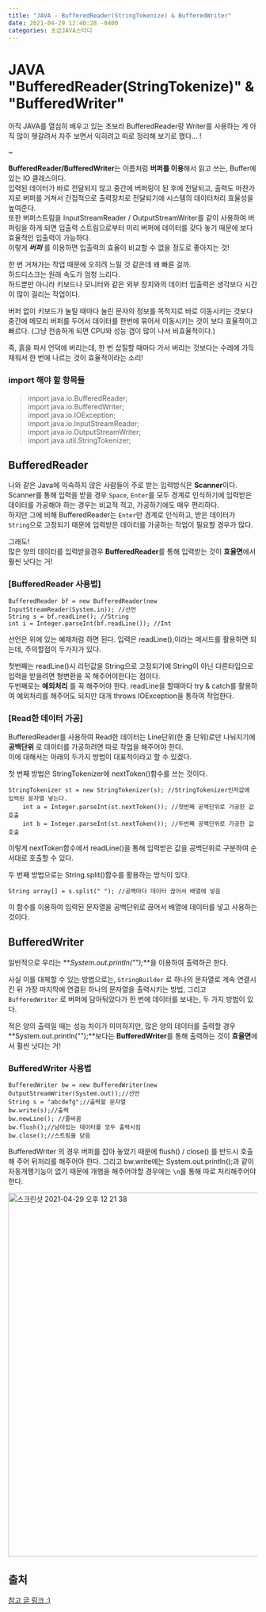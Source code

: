 ```yaml
---
title: "JAVA - BufferedReader(StringTokenize) & BufferedWriter"
date: 2021-04-29 12:40:28 -0400
categories: 초급JAVA스터디
---
```


# JAVA "BufferedReader(StringTokenize)" & "BufferedWriter"

아직 JAVA를 열심히 배우고 있는 초보라 BufferedReader랑 Writer를 사용하는 게 아직 많이 헷갈려서 자주 보면서 익히려고 따로 정리해 보기로 했다... !

~

**BufferedReader/BufferedWriter**는 이름처럼 **버퍼를 이용**해서 읽고 쓰는, Buffer에 있는 IO 클래스이다.      
입력된 데이터가 바로 전달되지 않고 중간에 버퍼링이 된 후에 전달되고, 출력도 마찬가지로 버퍼를 거쳐서 간접적으로 출력장치로 전달되기에 시스템의 데이터처리 효율성을 높여준다.       
또한 버퍼스트림을 InputStreamReader / OutputStreamWriter를 같이 사용하여 버퍼링을 하게 되면 입출력 스트림으로부터 미리 버퍼에 데이터를 갖다 놓기 때문에 보다 효율적인 입출력이 가능하다.       
이렇게 **_버퍼_** 를 이용하면 입출력의 효율이 비교할 수 없을 정도로 좋아지는 것!

한 번 거쳐가는 작업 때문에 오히려 느릴 것 같은데 왜 빠른 걸까.     
하드디스크는 원래 속도가 엄청 느리다.       
하드뿐만 아니라 키보드나 모니터와 같은 외부 장치와의 데이터 입출력은 생각보다 시간이 많이 걸리는 작업이다.        

버퍼 없이 키보드가 눌릴 때마다 눌린 문자의 정보를 목적지로 바로 이동시키는 것보다 중간에 메모리 버퍼를 두어서 데이터를 한번에 묶어서 이동시키는 것이 보다 효율적이고 빠르다. (그냥  전송하게 되면 CPU와 성능 갭이 많이 나서 비효율적이다.)        

즉, 흙을 파서 언덕에 버리는데, 한 번 삽질할 때마다 가서 버리는 것보다는 수레에 가득 채워서 한 번에 나르는 것이 효율적이라는 소리!  

### import 해야 할 항목들
> import java.io.BufferedReader;    
> import java.io.BufferedWriter;     
> import java.io.IOException;    
> import java.io.InputStreamReader;     
> import java.io.OutputStreamWriter;     
> import java.util.StringTokenizer;

## BufferedReader
나와 같은 Java에 익숙하지 않은 사람들이 주로 받는 입력방식은 **Scanner**이다. Scanner를 통해 입력을 받을 경우 `Space`, `Enter`를 모두 경계로 인식하기에 입력받은 데이터를 가공해야 하는 경우는 비교적 적고, 가공하기에도 매우 편리하다.         
하지만 그에 비해 BufferedReader는 `Enter`만 경계로 인식하고, 받은 데이터가 `String`으로 고정되기 때문에 입력받은 데이터를 가공하는 작업이 필요할 경우가 많다.

그래도!        
많은 양의 데이터를 입력받을경우 **BufferedReader**를 통해 입력받는 것이 **효율면**에서 훨씬 낫다는 거! 

### [BufferedReader 사용법]

	BufferedReader bf = new BufferedReader(new InputStreamReader(System.in)); //선언
	String s = bf.readLine(); //String
	int i = Integer.parseInt(bf.readLine()); //Int
	
 선언은 위에 있는 예제처럼 하면 된다. 입력은 readLine();이라는 메서드를 활용하면 되는데, 주의할점이 두가지가 있다.       
   
첫번째는 readLine()시 리턴값을 String으로 고정되기에 String이 아닌 다른타입으로 입력을 받을려면 형변환을 꼭 해주어야한다는 점이다.          
두번째로는 **예외처리** 를 꼭 해주어야 한다. readLine을 할때마다 try & catch를 활용하여 예외처리를 해주어도 되지만 대개 throws IOException을 통하여 작업한다.

### [Read한 데이터 가공]
	
 BufferedReader를 사용하여 Read한 데이터는 Line단위(한 줄 단위)로만 나눠지기에 **공백단위** 로 데이터를 가공하려면 따로 작업을 해주어야 한다.       
이에 대해서는 아래의 두가지 방법이 대표적이라고 할 수 있겠다.  
       
첫 번째 방법은 StringTokenizer에 nextToken()함수를 쓰는 것이다.      

	StringTokenizer st = new StringTokenizer(s); //StringTokenizer인자값에 입력된 문자열 넣는다.
		int a = Integer.parseInt(st.nextToken()); //첫번째 공백단위로 가공한 값 호출
		int b = Integer.parseInt(st.nextToken()); //두번째 공백단위로 가공한 값 호출

이렇게 nextToken함수에서 readLine()을 통해 입력받은 값을 공백단위로 구분하여 순서대로 호출할 수 있다.        

두 번째 방법으로는 String.split()함수를 활용하는 방식이 있다. 

	String array[] = s.split(" "); //공백마다 데이터 끊어서 배열에 넣음
	
이 함수를 이용하여 입력된 문자열을 공백단위로 끊어서 배열에 데이터를 넣고 사용하는 것이다.

## BufferedWriter
일반적으로 우리는 **_System.out.println("");_**을 이용하여 출력하곤 한다.     

사실 이를 대체할 수 있는 방법으로는, `StringBuilder` 로 하나의 문자열로 계속 연결시킨 뒤 가장 마지막에 연결된 하나의 문자열을 출력시키는 방법, 
그리고 `BufferedWriter` 로 버퍼에 담아둬았다가 한 번에 데이터를 보내는, 두 가지 방법이 있다.        

적은 양의 출력일 때는 성능 차이가 미미하지만, 많은 양의 데이터를 출력할 경우 **System.out.println("");**보다는 **BufferedWriter**를 통해 출력하는 것이 **효율면**에서 훨씬 낫다는 거! 

### BufferedWriter 사용법

	BufferedWriter bw = new BufferedWriter(new OutputStreamWriter(System.out));//선언
	String s = "abcdefg";//출력할 문자열
	bw.write(s);//출력
	bw.newLine(); //줄바꿈
	bw.flush();//남아있는 데이터를 모두 출력시킴
	bw.close();//스트림을 닫음

BufferedWriter 의 경우 버퍼를 잡아 놓았기 때문에 flush() / close() 를 반드시 호출해 주어 뒤처리를 해주어야 한다. 그리고 bw.write에는 System.out.println();과 같이 자동개행기능이 없기 때문에 개행을 해주어야할 경우에는 `\n`를 통해 따로 처리해주어야 한다.

<img width="734" alt="스크린샷 2021-04-29 오후 12 21 38" src="https://user-images.githubusercontent.com/63195670/116498767-7e027700-a8e5-11eb-981e-be5c4b720eb4.png">

## 출처

[참고 글 링크 :)](https://coding-factory.tistory.com/251)
